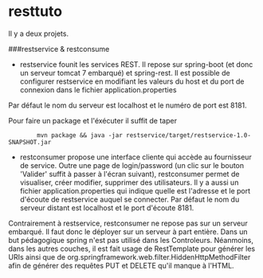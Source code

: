 resttuto
========

Il y a deux projets.

###restservice & restconsume

* restservice 
founit les services REST. Il repose sur spring-boot (et donc un serveur tomcat 7 embarqué) et spring-rest.
Il est possible de configurer restservice en modifiant les valeurs du host et du port de connexion dans le fichier application.properties

Par défaut le nom du serveur est localhost et le numéro de port est 8181.

Pour faire un package et l'éxécuter il suffit de taper 

			mvn package && java -jar restservice/target/restservice-1.0-SNAPSHOT.jar



* restconsumer 
propose une interface cliente qui accède au fournisseur de service.
Outre une page de login/password (un clic sur le bouton 'Valider' suffit à passer à l'écran suivant), restconsumer permet de visualiser, créer modifier, supprimer des utilisateurs.
Il y a aussi un fichier application.properties qui indique quelle est l'adresse et le port d'écoute de restservice auquel se connecter.
Par défaut le nom du serveur distant est localhost et le port d'écoute 8181.

Contrairement à restservice, restconsumer ne repose pas sur un serveur embarqué. Il faut donc le déployer sur un serveur à part entière.
Dans un but pédagogique spring n'est pas utilisé dans les Controleurs. Néanmoins, dans les autres couches, il est fait usage de RestTemplate pour générer les URIs ainsi que de org.springframework.web.filter.HiddenHttpMethodFilter afin de générer des requêtes PUT et DELETE qu'il manque à l'HTML.


